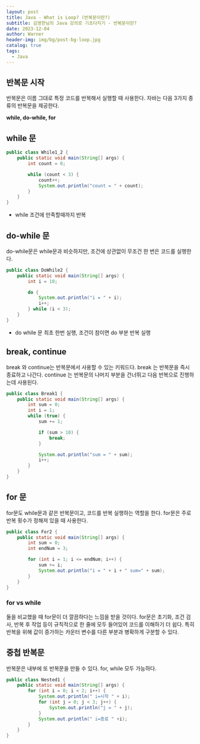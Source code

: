 ```yaml
---
layout: post
title: Java - What is Loop? (반복문이란?)
subtitle: 김영한님의 Java 강의로 기초다지기 - 반복문이란?
date: 2023-12-04
author: Warner
header-img: img/bg/post-bg-loop.jpg
catalog: true
tags:
  - Java
---
```


## 반복문 시작

반복문은 이름 그대로 특정 코드를 반복해서 실행할 때 사용한다.
자바는 다음 3가지 종류의 반복문을 제공한다.

**while, do-while, for**

## while 문

~~~java
public class While1_2 {
    public static void main(String[] args) {
        int count = 0;

        while (count < 3) {
            count++;
            System.out.println("count = " + count);
        }
    }
}
~~~

- while 조건에 만족할때까지 반복

## do-while 문

do-while문은 while문과 비슷하지만, 조건에 상관없이 무조건 한 번은 코드를 실행한다.

~~~java
public class DoWhile2 {
    public static void main(String[] args) {
        int i = 10;

        do {
            System.out.println("i = " + i);
            i++;
        } while (i < 3);
    }
}
~~~

- do while 문 최초 한번 실행, 조건이 참이면 do 부분 반복 실행

## break, continue

break 와 continue는 반복문에서 사용할 수 있는 키워드다.
break 는 반복문을 즉시 종료하고 나간다.
continue 는 반복문의 나머지 부분을 건너뛰고 다음 반복으로 진행하는데 사용된다.

~~~java
public class Break1 {
    public static void main(String[] args) {
        int sum = 0;
        int i = 1;
        while (true) {
            sum += 1;

            if (sum > 10) {
                break;
            }

            System.out.println("sum = " + sum);
            i++;
        }
    }
}
~~~

## for 문

for문도 while문과 같은 반복문이고, 코드를 반복 실행하는 역할을 한다.
for문은 주로 반복 횟수가 정해져 있을 때 사용한다.

~~~java
public class For2 {
    public static void main(String[] args) {
        int sum = 0;
        int endNum = 3;

        for (int i = 1; i <= endNum; i++) {
            sum += i;
            System.out.println("i = " + i + " sum=" + sum);
        }
    }
}
~~~

### for vs while

둘을 비교했을 때 for문이 더 깔끔하다는 느낌을 받을 것이다. for문은 초기화, 조건 검사, 반복 후 작업 등이 규칙적으로 한 줄에 모두 들어있어 코드를 이해하기 더 쉽다.
특히 반복을 위해 값이 증가하는 카운터 변수를 다른 부분과 병확하게 구분할 수 있다.

## 중첩 반복문
반복문은 내부에 또 반복문을 만들 수 있다. for, while 모두 가능하다.

~~~java
public class Nested1 {
    public static void main(String[] args) {
        for (int i = 0; i < 2; i++) {
            System.out.println(" i=시작 " + i);
            for (int j = 0; j < 3; j++) {
                System.out.println("j = " + j);
            }
            System.out.println(" i=종료 " +i);
        }
    }
}
~~~